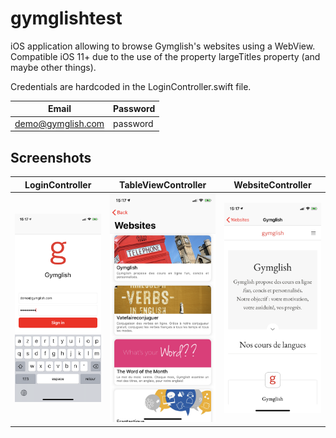 # gymglishtest
iOS application allowing to browse Gymglish's websites using a WebView.  
Compatible iOS 11+ due to the use of the property largeTitles property (and maybe other things).  

Credentials are hardcoded in the LoginController.swift file.

| Email | Password |
| --- | --- |
| demo@gymglish.com | password |


## Screenshots
LoginController|TableViewController|WebsiteController| 
:-------------------------:|:-------------------------:|:---------------------:
![](https://raw.githubusercontent.com/Reqven/gymglishtest/master/screenshots/LoginViewController.png)|![](https://raw.githubusercontent.com/Reqven/gymglishtest/master/screenshots/TableViewController.png)|![](https://raw.githubusercontent.com/Reqven/gymglishtest/master/screenshots/WebsiteViewController.png)


